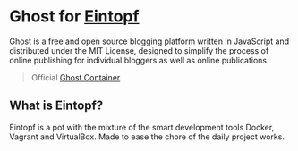 # Ghost for [Eintopf](https://github.com/mazehall/eintopf)

Ghost is a free and open source blogging platform written in JavaScript and distributed under the MIT License, designed to simplify the process of online publishing for individual bloggers as well as online publications.

> Official [Ghost Container](https://hub.docker.com/_/ghost/)

## What is Eintopf?

Eintopf is a pot with the mixture of the smart development tools Docker, Vagrant and VirtualBox. Made to ease the chore of the daily project works.